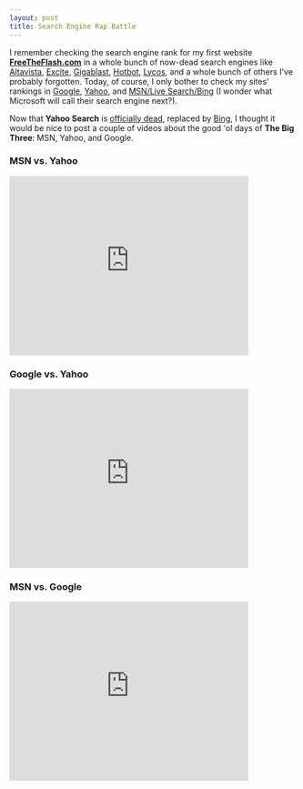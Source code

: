 ```yaml
---
layout: post
title: Search Engine Rap Battle
---
```


I remember checking the search engine rank for my first website **[FreeTheFlash.com](http://www.freetheflash.com/)** in a whole bunch of now-dead search engines like [Altavista](http://www.altavista.com/), [Excite](http://www.excite.com/), [Gigablast](http://www.gigablast.com/), [Hotbot](http://www.hotbot.com/), [Lycos](http://www.lycos.com/), and a whole bunch of others I've probably forgotten. Today, of course, I only bother to check my sites' rankings in [Google](http://www.google.com), [Yahoo](http://search.yahoo.com), and [MSN/Live Search/Bing](http://www.bing.com) (I wonder what Microsoft will call their search engine next?).

Now that **Yahoo Search** is [officially dead](http://arstechnica.com/web/news/2009/07/yahoo-microsoft-exchange-vows-for-search-and-ads.ars), replaced by [Bing](http://www.bing.com), I thought it would be nice to post a couple of videos about the good 'ol days of **The Big Three**: MSN, Yahoo, and Google.

### MSN vs. Yahoo

<iframe width="420" height="315" src="http://www.youtube.com/embed/W9d3zEBIzB4" frameborder="0" allowfullscreen></iframe>

### Google vs. Yahoo

<iframe width="420" height="315" src="http://www.youtube.com/embed/910fLzws7Jo" frameborder="0" allowfullscreen></iframe>

### MSN vs. Google

<iframe width="420" height="315" src="http://www.youtube.com/embed/_w688s-AURE" frameborder="0" allowfullscreen></iframe>